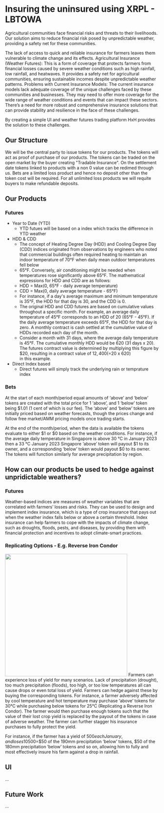 # Insuring the uninsured using XRPL - LBTOWA
Agricultural communities face financial risks and threats to their livelihoods. Our solution aims to reduce financial risk posed by unpredictable weather, providing a safety net for these communities.

The lack of access to quick and reliable insurance for farmers leaves them vulnerable to climate change and its effects. Agricultural Insurance (Weather Futures): This is a form of coverage that protects farmers from financial losses caused by severe weather conditions such as high rainfall, low rainfall, and heatwaves. It provides a safety net for agricultural communities, ensuring sustainable incomes despite unpredictable weather patterns. 
Problems with Current Insurance Models: The current insurance models lack adequate coverage of the unique challenges faced by these communities and businesses. They may need to offer more coverage for the wide range of weather conditions and events that can impact these sectors. There’s a need for more robust and comprehensive insurance solutions that can provide stability and resilience in the face of these challenges.

By creating a simple UI and weather futures trading platform HxH provides the solution to these challenges.

## Our Structure
We will be the central party to issue tokens for our products. The tokens will act as proof of purchase of our products. The tokens can be traded on the open market by the buyer creating "Tradable Insurance". On the settlement date tokens linked to products with a non 0 value can be redimed through us. Bets are a limited loss product and hence no deposit other than the token cost will be required. For all unlimited loss products we will requite buyers to make refundable deposits.

## Our Products

### Futures
* Year to Date (YTD)
  - YTD futues will be based on a index which tracks the difference in YTD weather
* HDD & CDD
  - The concept of Heating Degree Day (HDD) and Cooling Degree Day (CDD) indices originated from observations by engineers who noted that commercial buildings often required heating to maintain an indoor temperature of 70°F when daily mean outdoor temperatures fell below
  - 65°F. Conversely, air conditioning might be needed when temperatures rose significantly above 65°F. The mathematical expressions for HDD and CDD are as follows:
  - HDD = Max(0, 65°F - daily average temperature)
  - CDD = Max(0, daily average temperature - 65°F)
  - For instance, if a day's average maximum and minimum temperature is 35°F, the HDD for that day is 30, and the CDD is 0.
  - The original HDD and CDD futures are based on cumulative values throughout a specific month. For example, an average daily temperature of 45°F corresponds to an HDD of 20 (65°F - 45°F). If the daily average temperature exceeds 65°F, the HDD for that day is zero. A monthly contract is cash settled at the cumulative value of HDDs recorded each day of the month.
  - Consider a month with 31 days, where the average daily temperature is 45°F. The cumulative monthly HDD would be 620 (31 days x 20). The futures contract value is determined by multiplying this figure by $20, resulting in a contract value of $12,400 (=$20 x 620) in this example.
* Direct Index based
  - Direct futures will simply track the underlying rain or temprature index

### Bets
At the start of each month/period equal amounts of ‘above’ and ‘below’ tokens are created with the total price for 1 ‘above’, and 1 ‘below’ token being $1.01 (1 cent of which is our fee). The ‘above’ and ‘below’ tokens are initially priced based on weather forecasts, though the prices change and follow free market/AMM pricing models once trading starts.

At the end of the month/period, when the data is available the tokens evaluate to either $1 or $0 based on the weather conditions. For instance, if the average daily temperature in Singapore is above 30 °C in January 2023 then a 33 °C January 2023 Singapore ‘above’ token will payout $1 to its owner, and a corresponding ‘below’ token would payout $0 to its owner. The tokens will function similarly for average precipitation by region.

## How can our products be used to hedge against unpridictable weathers?

### Futures
Weather-based indices are measures of weather variables that are correlated with farmers’ losses and risks. They can be used to design and implement index insurance, which is a type of crop insurance that pays out when the weather index falls below or above a certain threshold. Index insurance can help farmers to cope with the impacts of climate change, such as droughts, floods, pests, and diseases, by providing them with financial protection and incentives to adopt climate-smart practices.

### Replicating Options - E.g. Reverse Iron Condor
<img src="https://assets-global.website-files.com/5fba23eb8789c3c7fcfb5f31/600704d165d536960eb59357_ia1f9TZOxdYbVWXwcIF9tuX5qMEO5Aw9Lk63He2MY9BL8n8-pcXEE4EiaZv68ha6RjEugqB9SbOCsdUTrB2Qf0rB66c4ZGyTBOdWZckmfsN12Fif4DLQ_pmNNdXiYBoWrrFHqPYb.png" style="width: 400px">
Farmers can experience loss of yield for many scenarios. Lack of precipitation (drought), too much precipitation (floods), too high, or too low temperatures all can cause drops or even total loss of yield. Farmers can hedge against these by buying the corresponding tokens. For instance, a farmer adversely affected by cool temperature and hot temperature may purchase ‘above’ tokens for 30°C while purchasing below tokens for 25°C (Replicating a Reverse Iron Condor). The farmer would then purchase enough tokens such that the value of their lost crop yield is replaced by the payout of the tokens in case of adverse weather. The farmer can further stagger his insurance purchases to fully protect the yield.

For instance, if the farmer has a yield of $500 each January, and loses 10% of that yield for each 10mm decrease in precipitation, with a full yield at 200mm. The farmer will buy the 10%*$500=$50 of the 190mm precipitation ‘below’ tokens, $50 of the 180mm precipitation ‘below’ tokens and so on, allowing him to fully and most effectively insure his farm against a drop in rainfall.

## UI
...

## Future Work
...
